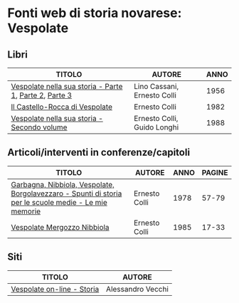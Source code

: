 # Fonti web di storia novarese: Vespolate

## Libri

| TITOLO                                                                                                                                                                                                                      | AUTORE                      | ANNO |
|-----------------------------------------------------------------------------------------------------------------------------------------------------------------------------------------------------------------------------|-----------------------------|------|
| [Vespolate nella sua storia - Parte 1](https://www.calameo.com/books/0072607350a1ef6510a6c), [Parte 2](https://www.calameo.com/books/007260735befa3a12b5be), [Parte 3](https://www.calameo.com/books/007260735b31521ee0a02) | Lino Cassani, Ernesto Colli | 1956 |
| [Il Castello-Rocca di Vespolate](https://www.calameo.com/books/007260735e20701d7d757)                                                                                                                                       | Ernesto Colli               | 1982 |
| [Vespolate nella sua storia - Secondo volume](https://www.calameo.com/books/0072607358dfa46553f98)                                                                                                                          | Ernesto Colli, Guido Longhi | 1988 |

## Articoli/interventi in conferenze/capitoli

| TITOLO                                                                                                                                                       | AUTORE        | ANNO | PAGINE |
|--------------------------------------------------------------------------------------------------------------------------------------------------------------|---------------|------|--------|
| [Garbagna, Nibbiola, Vespolate, Borgolavezzaro - Spunti di storia per le scuole medie - Le mie memorie](https://www.calameo.com/books/007260735094c86774af5) | Ernesto Colli | 1978 | 57-79  |
| [Vespolate Mergozzo Nibbiola](https://www.calameo.com/books/007260735e38dc0d3948d)                                                                           | Ernesto Colli | 1985 | 17-33  |

## Siti

| TITOLO                                                                              | AUTORE            |
|-------------------------------------------------------------------------------------|-------------------|
| [Vespolate on-line - Storia](http://vespolate.altervista.org/paese.php?page=storia) | Alessandro Vecchi |